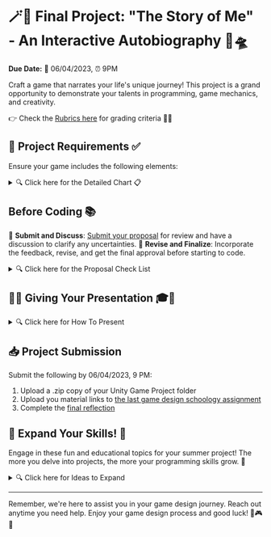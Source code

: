 # 🪄🔮 Final Project: "The Story of Me" - An Interactive Autobiography 🚀🛸

**Due Date:** 📅 06/04/2023, ⏰ 9PM

Craft a game that narrates your life's unique journey! This project is a grand opportunity to demonstrate your talents in programming, game mechanics, and creativity.

👉 Check the [Rubrics here](#) for grading criteria 🎯📜

## 📝 Project Requirements ✅

Ensure your game includes the following elements:

<details>
<summary>🔍 Click here for the Detailed Chart 📋</summary>

| Requirement      | Description |
| ---------------- | ----------- |
| 📖 Personal Story | Your game should depict your unique personal journey. |
| 🏆 Win Condition & Challenges | Craft a winning condition for players and incorporate challenges. |
| 🎆 Immersive Game Environment | Use a mix of sounds, lighting, and assets to build a rich gaming environment. |
| 👁️ First-Person Controller | Players should navigate the game in a first-person view. |
| 💥 Collision Detection | Actions or events should be triggered when the player interacts with in-game objects. |
| 🌌 Player Boundaries | Design the game such that the player cannot leave the game environment. |
| 🛸 Raycasting and Prefabs | Utilize these to improve gameplay mechanics. |
| 🖥️ Interactive GUI Elements | Use GUI for better player interaction. |
| 💾 Data Persistence | Use PlayerPrefs or equivalent to retain game data between different scenes. |
| 🌃 Multiple Scenes | The game should include at least two different scenes. |
</details>


## Before Coding 📚

📨 **Submit and Discuss**: [Submit your proposal](#) for review and have a discussion to clarify any uncertainties.
🔄 **Revise and Finalize**: Incorporate the feedback, revise, and get the final approval before starting to code.

<details>
<summary>🔍 Click here for the Proposal Check List</summary>

1. 🎩 **Understand the Problem**: What are the project requirements.
2. 📝 **Project Proposal**: Write a proposal containing:
   - 👤 **Student Information**: Your name and relevant details.
   - 📛 **Project Title**: Clearly define your project title.
   - 📚 **Story Line**: Discuss how storytelling elements will be used in your game.
   - 🎮 **Game Description**: Provide a brief description of your game and its objectives.
   - 📅 **Timeline**: Draft a feasible timeline for project phases.
</details>

## 🎉🔮  Giving Your Presentation 🎓🚀

<details>
<summary>🔍 Click here for How To Present</summary>

1. 👋 **Introduction**: Begin by introducing yourself and your game.
2. 🎮 **Game Mechanics & Unity Features**: Discuss the key game mechanics and Unity features used in your project.
3. 🕹️ **Gameplay Walkthrough**: Demonstrate the main gameplay elements and features.
4. 💥 **Challenges & Solutions**: Share any hurdles faced during the development process and how you resolved them.
5. 💬 **Engage Your Audience**: Encourage interaction and engagement from your audience during the presentation.
6. 📚 **Summary & Key Takeaways**: Conclude with a summary of your project and the key takeaways.
7. 🎤 **Preparation**: Anticipate potential questions and prepare clear and informative responses.
</details>

## 📥 Project Submission

Submit the following by 06/04/2023, 9 PM:

1. Upload a .zip copy of your Unity Game Project folder
2. Upload you material links to [the last game design schoology assignment](#)
3. Complete the [final reflection](#)

## 🌠 Expand Your Skills! 📘

Engage in these fun and educational topics for your summer project! The more you delve into projects, the more your programming skills grow. 🌱

<details>
<summary>🔍 Click here for Ideas to Expand </summary>

- [Unity Particle Systems](https://learn.unity.com/tutorial/unity-particle-systems) 💫: Master creating captivating visual effects using particle systems in Unity.
- [Unity Audio](https://learn.unity.com/tutorial/unity-audio) 🎵: Understand how to incorporate sound effects, background music, and interactive audio into your game.
- [2D Games in Unity](https://learn.unity.com/tutorial/2d-games-in-unity) 🪄🔮: Dive into creating 2D games and learn about sprite animations, collision detection, and level building.
- [Unity Tilemaps](https://learn.unity.com/tutorial/unity-tilemaps) 🧙‍♀️🔲: Learn how to use Unity's Tilemap feature to design appealing 2D game levels.
- [Unity Animations](https://learn.unity.com/tutorial/unity-animations) 🚀🛸: Get a grasp of animating characters, objects, and UI elements in Unity.
- [VR Development with Oculus and Unity](https://learn.unity.com/tutorial/vr-development-with-oculus-and-unity) 🥽🌐: Step into the world of VR game development with Unity and Oculus.
</details>

---

Remember, we're here to assist you in your game design journey. Reach out anytime you need help. Enjoy your game design process and good luck! 🚀🎮💡


